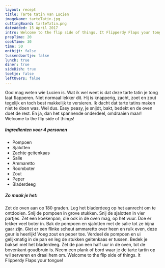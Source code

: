 ```yaml
---
layout: recept
title: Tarte tatin van Lucien
imageName: tarteTatin.jpg
cuttingBoard: tarteTatin.png
dateAdded: 15 April 2017
intro: Welcome to the flip side of things. It Flipperdy Flaps your tongue!
prepTime: 20
cookTime: 30
time: 50
ontbijt: false
tussendoortje: false
lunch: true
diner: true
sideDish: true
toetje: false
leftOvers: false
---
```


God mag weten wie Lucien is. Wat ik wel weet is dat deze tarte tatin je tong laat flapperen. Niet normaal lekker dit. Hij is knapperig, zacht, zoet en zout tegelijk en toch best makkelijk te versieren. Ik dacht dat tarte tatins maken niet te doen was. Wel dus. Easy peasy, je snijdt, bakt, bedekt en de oven doet de rest. En ja, dan het spannende onderdeel, omdraaien maar! Welcome to the flip side of things!

##### Ingredienten voor <span class="personen">4</span> personen
* Pompoen
* Sjalotten
* Zachte geitenkaas
* Salie
* Ammaretto
* Roomboter
* Zout
* Peper
* Bladerdeeg

##### Zo maak je het:
Zet de oven aan op 180 graden.
Leg het bladerdeeg op het aanrecht om te ontdooien.
Snij de pompoen in grove stukken.
Snij de sjalotten in vier partjes.
Zet een koekenpan, die ook in de oven mag, op het vuur. Doe er lekker veel boter in. Bak de pompoen en sjalotten met de salie tot ze bijna gaar zijn. Giet er een flinke scheut ammaretto over heen en ruik even, deze geur is heerlijk! Voeg zout en peper toe. Verdeel de pompoen en ui gelijkmatig in de pan en leg de stukken geitenkaas er tussen.
Bedek je baksel met het bladerdeeg.
Zet de pan een half uur in de oven, tot de bovenkant goudbruin is.
Neem een plank of bord waar je de tarte tartin op wil serveren en draai hem om. Welcome to the flip side of things. It Flipperdy Flaps your tongue!
